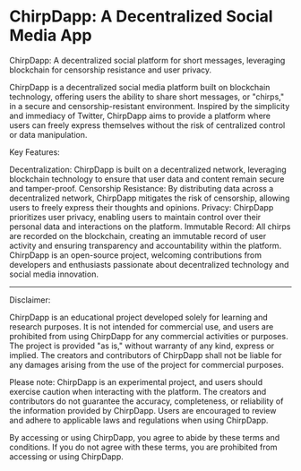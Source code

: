 # ChirpDapp: A Decentralized Social Media App
ChirpDapp: A decentralized social platform for short messages, leveraging blockchain for censorship resistance and user privacy.

ChirpDapp is a decentralized social media platform built on blockchain technology, offering users the ability to share short messages, or "chirps," in a secure and censorship-resistant environment. Inspired by the simplicity and immediacy of Twitter, ChirpDapp aims to provide a platform where users can freely express themselves without the risk of centralized control or data manipulation.

Key Features:

Decentralization: ChirpDapp is built on a decentralized network, leveraging blockchain technology to ensure that user data and content remain secure and tamper-proof.
Censorship Resistance: By distributing data across a decentralized network, ChirpDapp mitigates the risk of censorship, allowing users to freely express their thoughts and opinions.
Privacy: ChirpDapp prioritizes user privacy, enabling users to maintain control over their personal data and interactions on the platform.
Immutable Record: All chirps are recorded on the blockchain, creating an immutable record of user activity and ensuring transparency and accountability within the platform.
ChirpDapp is an open-source project, welcoming contributions from developers and enthusiasts passionate about decentralized technology and social media innovation.

______________________________________________________________________________________________________________________________________________

Disclaimer:

ChirpDapp is an educational project developed solely for learning and research purposes. It is not intended for commercial use, and users are prohibited from using ChirpDapp for any commercial activities or purposes. The project is provided "as is," without warranty of any kind, express or implied. The creators and contributors of ChirpDapp shall not be liable for any damages arising from the use of the project for commercial purposes.

Please note: ChirpDapp is an experimental project, and users should exercise caution when interacting with the platform. The creators and contributors do not guarantee the accuracy, completeness, or reliability of the information provided by ChirpDapp. Users are encouraged to review and adhere to applicable laws and regulations when using ChirpDapp.

By accessing or using ChirpDapp, you agree to abide by these terms and conditions. If you do not agree with these terms, you are prohibited from accessing or using ChirpDapp.
